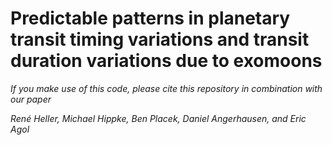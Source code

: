 # Predictable patterns in planetary transit timing variations and transit duration variations due to exomoons

*If you make use of this code, please cite this repository in combination with our paper*

*René Heller, Michael Hippke, Ben Placek, Daniel Angerhausen, and Eric Agol*
